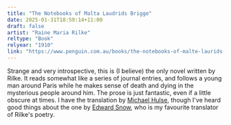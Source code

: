 ```yaml
---
title: "The Notebooks of Malta Laudrids Brigge"
date: 2025-01-31T18:59:14+11:00
draft: false
artist: "Raine Maria Rilke"
reltype: "Book"
relyear: "1910"
link: "https://www.penguin.com.au/books/the-notebooks-of-malte-laurids-briggs-9780141182216"
---
```


Strange and very introspective, this is (I believe) the only novel written by Rilke. It reads somewhat like a series of journal entries, and follows a young man around Paris while he makes sense of death and dying in the mysterious people around him. The prose is just fantastic, even if a little obscure at times. I have the translation by [Michael Hulse](https://www.penguin.com.au/books/the-notebooks-of-malte-laurids-briggs-9780141182216), though I've heard good things about the one by [Edward Snow](https://wwnorton.com/books/9780393882087), who is my favourite translator of Rilke's poetry.
